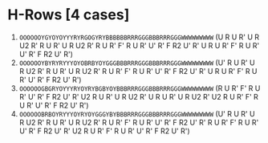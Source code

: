 # H-Rows [4 cases]

1. `OOOOOOYGYOYOYYYRYRGOGYRYBBBBBBRRRGGGBBBRRRGGGWWWWWWWWW` (U R U R' U R U2 R' R U R' U R U2 R' R U R' F' R U R' U' R' F R2 U' R' U R U R' F' R U R' U' R' F R2 U' R')
1. `OOOOOOYBYRYRYYYOYOBRBYOYGGGBBBRRRGGGBBBRRRGGGWWWWWWWWW` (U' R U R' U R U2 R' R U R' U R U2 R' R U R' F' R U R' U' R' F R2 U' R' U R U R' F' R U R' U' R' F R2 U' R')
1. `OOOOOOGBGRYOYYYRYOYRYBGBYOYBBBRRRGGGBBBRRRGGGWWWWWWWWW` (R U R' F' R U R' U' R' F R2 U' R' U2 R U R' U R U2 R' U R U R' U R U2 R' U2 R U R' F' R U R' U' R' F R2 U' R')
1. `OOOOOOBRBOYRYYYOYRYOYGGGYBYBBBRRRGGGBBBRRRGGGWWWWWWWWW` (U' R U R' U R U2 R' R U R' U R U2 R' R U R' F' R U R' U' R' F R2 U' R' R U R' F' R U R' U' R' F R2 U' R' U2 R U R' F' R U R' U' R' F R2 U' R')
